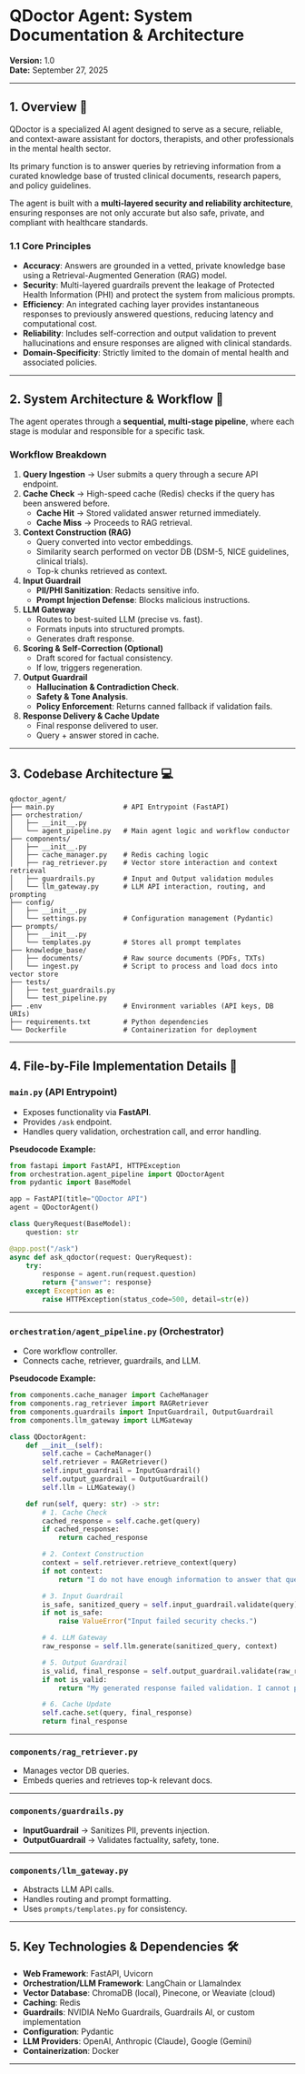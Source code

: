 # QDoctor Agent: System Documentation & Architecture

**Version:** 1.0  
**Date:** September 27, 2025  

---

## 1. Overview 📜

QDoctor is a specialized AI agent designed to serve as a secure, reliable, and context-aware assistant for doctors, therapists, and other professionals in the mental health sector.  

Its primary function is to answer queries by retrieving information from a curated knowledge base of trusted clinical documents, research papers, and policy guidelines.  

The agent is built with a **multi-layered security and reliability architecture**, ensuring responses are not only accurate but also safe, private, and compliant with healthcare standards.  

### 1.1 Core Principles

- **Accuracy**: Answers are grounded in a vetted, private knowledge base using a Retrieval-Augmented Generation (RAG) model.  
- **Security**: Multi-layered guardrails prevent the leakage of Protected Health Information (PHI) and protect the system from malicious prompts.  
- **Efficiency**: An integrated caching layer provides instantaneous responses to previously answered questions, reducing latency and computational cost.  
- **Reliability**: Includes self-correction and output validation to prevent hallucinations and ensure responses are aligned with clinical standards.  
- **Domain-Specificity**: Strictly limited to the domain of mental health and associated policies.  

---

## 2. System Architecture & Workflow 🧠

The agent operates through a **sequential, multi-stage pipeline**, where each stage is modular and responsible for a specific task.  

### Workflow Breakdown

1. **Query Ingestion** → User submits a query through a secure API endpoint.  
2. **Cache Check** → High-speed cache (Redis) checks if the query has been answered before.  
   - **Cache Hit** → Stored validated answer returned immediately.  
   - **Cache Miss** → Proceeds to RAG retrieval.  
3. **Context Construction (RAG)**  
   - Query converted into vector embeddings.  
   - Similarity search performed on vector DB (DSM-5, NICE guidelines, clinical trials).  
   - Top-k chunks retrieved as context.  
4. **Input Guardrail**  
   - **PII/PHI Sanitization**: Redacts sensitive info.  
   - **Prompt Injection Defense**: Blocks malicious instructions.  
5. **LLM Gateway**  
   - Routes to best-suited LLM (precise vs. fast).  
   - Formats inputs into structured prompts.  
   - Generates draft response.  
6. **Scoring & Self-Correction (Optional)**  
   - Draft scored for factual consistency.  
   - If low, triggers regeneration.  
7. **Output Guardrail**  
   - **Hallucination & Contradiction Check**.  
   - **Safety & Tone Analysis**.  
   - **Policy Enforcement**: Returns canned fallback if validation fails.  
8. **Response Delivery & Cache Update**  
   - Final response delivered to user.  
   - Query + answer stored in cache.  

---

## 3. Codebase Architecture 💻

```plaintext
qdoctor_agent/
├── main.py                 # API Entrypoint (FastAPI)
├── orchestration/
│   ├── __init__.py
│   └── agent_pipeline.py   # Main agent logic and workflow conductor
├── components/
│   ├── __init__.py
│   ├── cache_manager.py    # Redis caching logic
│   ├── rag_retriever.py    # Vector store interaction and context retrieval
│   ├── guardrails.py       # Input and Output validation modules
│   └── llm_gateway.py      # LLM API interaction, routing, and prompting
├── config/
│   ├── __init__.py
│   └── settings.py         # Configuration management (Pydantic)
├── prompts/
│   ├── __init__.py
│   └── templates.py        # Stores all prompt templates
├── knowledge_base/
│   ├── documents/          # Raw source documents (PDFs, TXTs)
│   └── ingest.py           # Script to process and load docs into vector store
├── tests/
│   ├── test_guardrails.py
│   └── test_pipeline.py
├── .env                    # Environment variables (API keys, DB URIs)
├── requirements.txt        # Python dependencies
└── Dockerfile              # Containerization for deployment
```

---

## 4. File-by-File Implementation Details 📝

### `main.py` (API Entrypoint)

- Exposes functionality via **FastAPI**.  
- Provides `/ask` endpoint.  
- Handles query validation, orchestration call, and error handling.  

**Pseudocode Example:**

```python
from fastapi import FastAPI, HTTPException
from orchestration.agent_pipeline import QDoctorAgent
from pydantic import BaseModel

app = FastAPI(title="QDoctor API")
agent = QDoctorAgent()

class QueryRequest(BaseModel):
    question: str

@app.post("/ask")
async def ask_qdoctor(request: QueryRequest):
    try:
        response = agent.run(request.question)
        return {"answer": response}
    except Exception as e:
        raise HTTPException(status_code=500, detail=str(e))
```

---

### `orchestration/agent_pipeline.py` (Orchestrator)

- Core workflow controller.  
- Connects cache, retriever, guardrails, and LLM.  

**Pseudocode Example:**

```python
from components.cache_manager import CacheManager
from components.rag_retriever import RAGRetriever
from components.guardrails import InputGuardrail, OutputGuardrail
from components.llm_gateway import LLMGateway

class QDoctorAgent:
    def __init__(self):
        self.cache = CacheManager()
        self.retriever = RAGRetriever()
        self.input_guardrail = InputGuardrail()
        self.output_guardrail = OutputGuardrail()
        self.llm = LLMGateway()

    def run(self, query: str) -> str:
        # 1. Cache Check
        cached_response = self.cache.get(query)
        if cached_response:
            return cached_response

        # 2. Context Construction
        context = self.retriever.retrieve_context(query)
        if not context:
            return "I do not have enough information to answer that question."

        # 3. Input Guardrail
        is_safe, sanitized_query = self.input_guardrail.validate(query)
        if not is_safe:
            raise ValueError("Input failed security checks.")

        # 4. LLM Gateway
        raw_response = self.llm.generate(sanitized_query, context)

        # 5. Output Guardrail
        is_valid, final_response = self.output_guardrail.validate(raw_response, context)
        if not is_valid:
            return "My generated response failed validation. I cannot provide a reliable answer."

        # 6. Cache Update
        self.cache.set(query, final_response)
        return final_response
```

---

### `components/rag_retriever.py`

- Manages vector DB queries.  
- Embeds queries and retrieves top-k relevant docs.  

---

### `components/guardrails.py`

- **InputGuardrail** → Sanitizes PII, prevents injection.  
- **OutputGuardrail** → Validates factuality, safety, tone.  

---

### `components/llm_gateway.py`

- Abstracts LLM API calls.  
- Handles routing and prompt formatting.  
- Uses `prompts/templates.py` for consistency.  

---

## 5. Key Technologies & Dependencies 🛠️

- **Web Framework**: FastAPI, Uvicorn  
- **Orchestration/LLM Framework**: LangChain or LlamaIndex  
- **Vector Database**: ChromaDB (local), Pinecone, or Weaviate (cloud)  
- **Caching**: Redis  
- **Guardrails**: NVIDIA NeMo Guardrails, Guardrails AI, or custom implementation  
- **Configuration**: Pydantic  
- **LLM Providers**: OpenAI, Anthropic (Claude), Google (Gemini)  
- **Containerization**: Docker  

---
